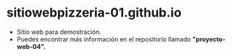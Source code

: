 # sitiowebpizzeria-01.github.io

- Sitio web para demostración.
- Puedes encontrar más información en el repositorio llamado **"proyecto-web-04".**
